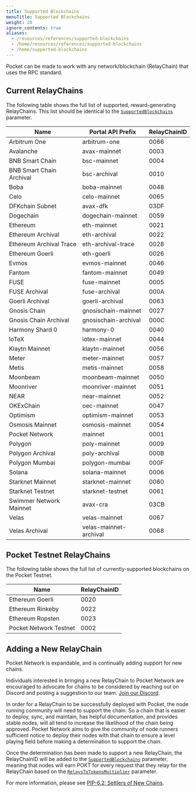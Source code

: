 ```yaml
---
title: Supported Blockchains
menuTitle: Supported Blockchains
weight: 20
ignore_contents: true
aliases:
  - /resources/references/supported-blockchains
  - /home/resources/references/supported-blockchains
  - /home/supported-blockchains
---
```



Pocket can be made to work with any network/blockchain (RelayChain) that uses the RPC standard.

## Current RelayChains

The following table shows the full list of supported, reward-generating RelayChains. This list should be identical to the [`SupportedBlockchains`](/learn/protocol-parameters/#supportedblockchains) parameter.

| Name                         | Portal API Prefix       | RelayChainID |
| ---------------------------- | ----------------------- | ------------ |
| Arbitrum One                 | arbitrum-one            | 0066         |
| Avalanche                    | avax-mainnet            | 0003         |
| BNB Smart Chain              | bsc-mainnet             | 0004         |
| BNB Smart Chain Archival     | bsc-archival            | 0010         |
| Boba                         | boba-mainnet            | 0048         |
| Celo                         | celo-mainnet            | 0065         |
| DFKchain Subnet              | avax-dfk                | 03DF         |
| Dogechain                    | dogechain-mainnet       | 0059         |
| Ethereum                     | eth-mainnet             | 0021         |
| Ethereum Archival            | eth-archival            | 0022         |
| Ethereum Archival Trace      | eth-archival-trace      | 0028         |
| Ethereum Goerli              | eth-goerli              | 0026         |
| Evmos                        | evmos-mainnet           | 0046         |
| Fantom                       | fantom-mainnet          | 0049         |
| FUSE                         | fuse-mainnet            | 0005         |
| FUSE Archival                | fuse-archival           | 000A         |
| Goerli Archival              | goerli-archival         | 0063         |
| Gnosis Chain                 | gnosischain-mainnet     | 0027         |
| Gnosis Chain Archival        | gnosischain-archival    | 000C         |
| Harmony Shard 0              | harmony-0               | 0040         |
| IoTeX                        | iotex-mainnet           | 0044         |
| Klaytn Mainnet               | klaytn-mainnet          | 0056         |
| Meter                        | meter-mainnet           | 0057         |
| Metis                        | metis-mainnet           | 0058         |
| Moonbeam                     | moonbeam-mainnet        | 0050         |
| Moonriver                    | moonriver-mainnet       | 0051         |
| NEAR                         | near-mainnet            | 0052         |
| OKExChain                    | oec-mainnet             | 0047         |
| Optimism                     | optimism-mainnet        | 0053         |
| Osmosis Mainnet              | osmosis-mainnet         | 0054         |
| Pocket Network               | mainnet                 | 0001         |
| Polygon                      | poly-mainnet            | 0009         |
| Polygon Archival             | poly-archival           | 000B         |
| Polygon Mumbai               | polygon-mumbai          | 000F         |
| Solana                       | solana-mainnet          | 0006         |
| Starknet Mainnet             | starknet-mainnet        | 0060         |
| Starknet Testnet             | starknet-testnet        | 0061         |
| Swimmer Network Mainnet      | avax-cra                | 03CB         |
| Velas                        | velas-mainnet           | 0067         |
| Velas Archival               | velas-mainnet-archival  | 0068         |
## Pocket Testnet RelayChains

The following table shows the full list of currently-supported blockchains on the Pocket Testnet.

| Name                   | RelayChainID |
| ---------------------- | ------------ |
| Ethereum Goerli        | 0020         |
| Ethereum Rinkeby       | 0022         |
| Ethereum Ropsten       | 0023         |
| Pocket Network Testnet | 0002         |

## Adding a New RelayChain

Pocket Network is expandable, and is continually adding support for new chains.

Individuals interested in bringing a new RelayChain to Pocket Network are encouraged to advocate for chains to be considered by reaching out on Discord and posting a suggestion to our team. [Join our Discord](https://discord.gg/pokt).

In order for a RelayChain to be successfully deployed with Pocket, the node running community will need to support the chain. So a chain that is easier to deploy, sync, and maintain, has helpful documentation, and provides stable nodes, will all tend to increase the likelihood of the chain being approved. Pocket Network aims to give the community of node runners sufficient notice to deploy their nodes with that chain to ensure a level playing field before making a determination to support the chain.

Once the determination has been made to support a new RelayChain, the RelayChainID will be added to the [`SupportedBlockchains`](/learn/protocol-parameters/#supportedblockchains) parameter, meaning that nodes will earn POKT for every request that they relay for the RelayChain based on the [`RelaysToTokensMultiplier`](/learn/protocol-parameters/#relaystotokensmultiplier) parameter.

For more information, please see [PIP-6.2: Settlers of New Chains](https://forum.pokt.network/t/pip-6-2-settlers-of-new-chains/).
